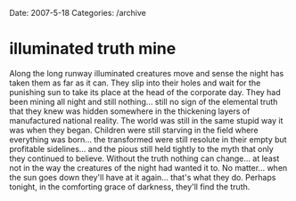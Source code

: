 Date: 2007-5-18
Categories: /archive

# illuminated truth mine

Along the long runway illuminated creatures move and sense the night has taken them as far as it can.  They slip into their holes and wait for the punishing sun to take its place at the head of the corporate day. They had been mining all night and still nothing... still no sign of the elemental truth that they knew was hidden somewhere in the thickening layers of manufactured national reality. The world was still in the same stupid way it was when they began.  Children were still starving in the field where everything was born... the transformed were still resolute in their empty but profitable sidelines... and the pious still held tightly to the myth that only they continued to believe. Without the truth nothing can change... at least not in the way the creatures of the night had wanted it to.  No matter... when the sun goes down they'll have at it again... that's what they do.  Perhaps tonight, in the comforting grace of darkness, they'll find the truth.
